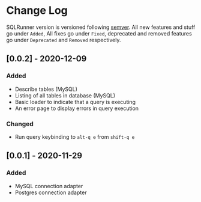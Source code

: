 # Change Log

SQLRunner version is versioned following [semver](https://semver.org). All new
features and stuff go under `Added`, All fixes go under `Fixed`, deprecated
and removed features go under `Deprecated` and `Removed` respectively.

## [0.0.2] - 2020-12-09

### Added

- Describe tables (MySQL)
- Listing of all tables in database (MySQL)
- Basic loader to indicate that a query is executing
- An error page to display errors in query execution

### Changed

- Run query keybinding to `alt-q e` from `shift-q e`

## [0.0.1] - 2020-11-29

### Added

- MySQL connection adapter
- Postgres connection adapter

